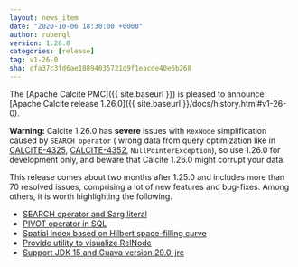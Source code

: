 ```yaml
---
layout: news_item
date: "2020-10-06 18:30:00 +0000"
author: rubenql
version: 1.26.0
categories: [release]
tag: v1-26-0
sha: cfa37c3fd6ae18894035721d9f1eacde40e6b268
---
```

<!--
{% comment %}
Licensed to the Apache Software Foundation (ASF) under one or more
contributor license agreements.  See the NOTICE file distributed with
this work for additional information regarding copyright ownership.
The ASF licenses this file to you under the Apache License, Version 2.0
(the "License"); you may not use this file except in compliance with
the License.  You may obtain a copy of the License at

http://www.apache.org/licenses/LICENSE-2.0

Unless required by applicable law or agreed to in writing, software
distributed under the License is distributed on an "AS IS" BASIS,
WITHOUT WARRANTIES OR CONDITIONS OF ANY KIND, either express or implied.
See the License for the specific language governing permissions and
limitations under the License.
{% endcomment %}
-->

The [Apache Calcite PMC]({{ site.baseurl }})
is pleased to announce
[Apache Calcite release 1.26.0]({{ site.baseurl }}/docs/history.html#v1-26-0).

**Warning:** Calcite 1.26.0 has **severe** issues with `RexNode` simplification caused by `SEARCH operator` (
wrong data from query optimization like in [CALCITE-4325](https://issues.apache.org/jira/browse/CALCITE-4325),
[CALCITE-4352](https://issues.apache.org/jira/browse/CALCITE-4352), `NullPointerException`),
so use 1.26.0 for development only, and beware that Calcite 1.26.0 might corrupt your data.

This release comes about two months after 1.25.0 and includes more than 70 resolved
issues, comprising a lot of new features and bug-fixes. Among others, it is worth highlighting the following.

* [SEARCH operator and Sarg literal](https://issues.apache.org/jira/browse/CALCITE-4173)
* [PIVOT operator in SQL](https://issues.apache.org/jira/browse/CALCITE-3752)
* [Spatial index based on Hilbert space-filling curve](https://issues.apache.org/jira/browse/CALCITE-1861)
* [Provide utility to visualize RelNode](https://issues.apache.org/jira/browse/CALCITE-4197)
* [Support JDK 15 and Guava version 29.0-jre](https://issues.apache.org/jira/browse/CALCITE-4259)
